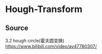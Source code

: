 # Hough-Transform

## Source
3.2 hough circle(霍夫圆变换)</br>
https://www.bilibili.com/video/av47780307/
